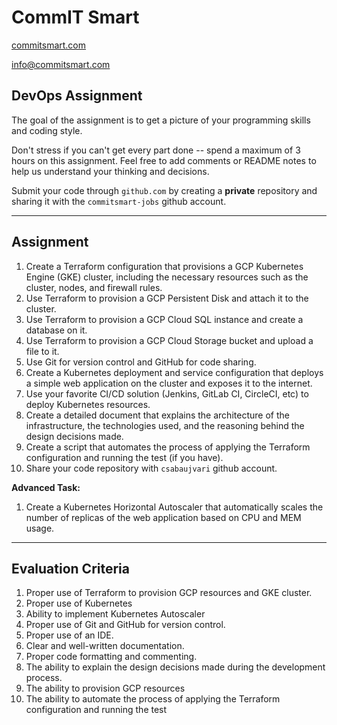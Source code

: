 # CommIT Smart

[commitsmart.com](https://commitsmart.com)

[info@commitsmart.com](mailto:info@commitsmart.com)

## DevOps Assignment

The goal of the assignment is to get a picture of your programming skills and coding style.

Don't stress if you can't get every part done -- spend a maximum of 3 hours on this assignment. Feel free to add comments or README notes to help us understand your thinking and decisions.

Submit your code through `github.com` by creating a **private** repository and sharing it with the `commitsmart-jobs` github account.

---

## Assignment

1. Create a Terraform configuration that provisions a GCP Kubernetes Engine (GKE) cluster, including the necessary resources such as the cluster, nodes, and firewall rules.
1. Use Terraform to provision a GCP Persistent Disk and attach it to the cluster.
1. Use Terraform to provision a GCP Cloud SQL instance and create a database on it.
1. Use Terraform to provision a GCP Cloud Storage bucket and upload a file to it.
1. Use Git for version control and GitHub for code sharing.
1. Create a Kubernetes deployment and service configuration that deploys a simple web application on the cluster and exposes it to the internet.
1. Use your favorite CI/CD solution (Jenkins, GitLab CI, CircleCI, etc) to deploy Kubernetes resources.
1. Create a detailed document that explains the architecture of the infrastructure, the technologies used, and the reasoning behind the design decisions made.
1. Create a script that automates the process of applying the Terraform configuration and running the test (if you have).
1. Share your code repository with `csabaujvari` github account.

**Advanced Task:**

1. Create a Kubernetes Horizontal Autoscaler that automatically scales the number of replicas of the web application based on CPU and MEM usage.

---

## Evaluation Criteria

1. Proper use of Terraform to provision GCP resources and GKE cluster.
1. Proper use of Kubernetes
1. Ability to implement Kubernetes Autoscaler
1. Proper use of Git and GitHub for version control.
1. Proper use of an IDE.
1. Clear and well-written documentation.
1. Proper code formatting and commenting.
1. The ability to explain the design decisions made during the development process.
1. The ability to provision GCP resources
1. The ability to automate the process of applying the Terraform configuration and running the test
